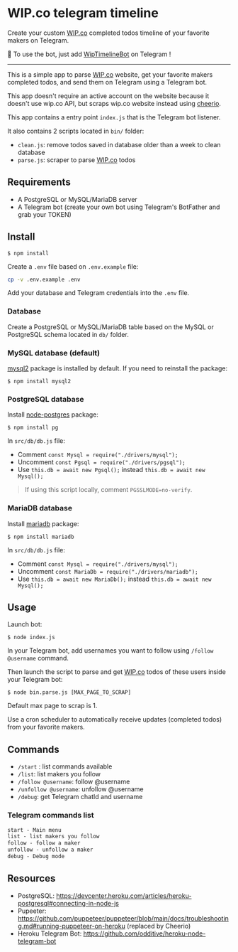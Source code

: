 # WIP.co telegram timeline

Create your custom [WIP.co](https://wip.co/) completed todos timeline of your favorite makers on Telegram.

🤖 To use the bot, just add [WipTimelineBot](https://t.me/WipTimelineBot) on Telegram !

---

This is a simple app to parse [WIP.co](https://wip.co/) website, get your favorite makers completed todos, and send them on Telegram using a Telegram bot.

This app doesn't require an active account on the website because it doesn't use wip.co API, but scraps wip.co website instead using [cheerio](https://cheerio.js.org/).

This app contains a entry point `index.js` that is the Telegram bot listener.

It also contains 2 scripts located in `bin/` folder:

-   `clean.js`: remove todos saved in database older than a week to clean database
-   `parse.js`: scraper to parse [WIP.co](https://wip.co/) todos

## Requirements

-   A PostgreSQL or MySQL/MariaDB server
-   A Telegram bot (create your own bot using Telegram's BotFather and grab your TOKEN)

## Install

```
$ npm install
```

Create a `.env` file based on `.env.example` file:

```bash
cp -v .env.example .env
```

Add your database and Telegram credentials into the `.env` file.

### Database

Create a PostgreSQL or MySQL/MariaDB table based on the MySQL or PostgreSQL schema located in `db/` folder.

### MySQL database (default)

[mysql2](https://www.npmjs.com/package/mysql2) package is installed by default. If you need to reinstall the package:

```
$ npm install mysql2
```

### PostgreSQL database

Install [node-postgres](https://node-postgres.com/) package:

```
$ npm install pg
```

In `src/db/db.js` file:

* Comment `const Mysql = require("./drivers/mysql");`
* Uncomment `const Pgsql = require("./drivers/pgsql");`
* Use  `this.db = await new Pgsql();` instead `this.db = await new Mysql();`

> If using this script locally, comment `PGSSLMODE=no-verify`.

### MariaDB database

Install [mariadb](https://mariadb.com/kb/en/getting-started-with-the-nodejs-connector/) package:

```
$ npm install mariadb
```

In `src/db/db.js` file:

* Comment `const Mysql = require("./drivers/mysql");`
* Uncomment `const MariaDb = require("./drivers/mariadb");`
* Use  `this.db = await new MariaDb();` instead `this.db = await new Mysql();`

## Usage

Launch bot:

```
$ node index.js
```

In your Telegram bot, add usernames you want to follow using `/follow @username` command.

Then launch the script to parse and get [WIP.co](https://wip.co/) todos of these users inside your Telegram bot:

```
$ node bin.parse.js [MAX_PAGE_TO_SCRAP]
```

Default max page to scrap is 1.

Use a cron scheduler to automatically receive updates (completed todos) from your favorite makers.

## Commands

-   `/start` : list commands available
-   `/list`: list makers you follow
-   `/follow @username`: follow @username
-   `/unfollow @username`: unfollow @username
-   `/debug`: get Telegram chatId and username

### Telegram commands list

```txt
start - Main menu
list - list makers you follow
follow - follow a maker
unfollow - unfollow a maker
debug - Debug mode
```

## Resources

-   PostgreSQL: https://devcenter.heroku.com/articles/heroku-postgresql#connecting-in-node-js
-   Pupeeter: https://github.com/puppeteer/puppeteer/blob/main/docs/troubleshooting.md#running-puppeteer-on-heroku (replaced by Cheerio)
-   Heroku Telegram Bot: https://github.com/odditive/heroku-node-telegram-bot

